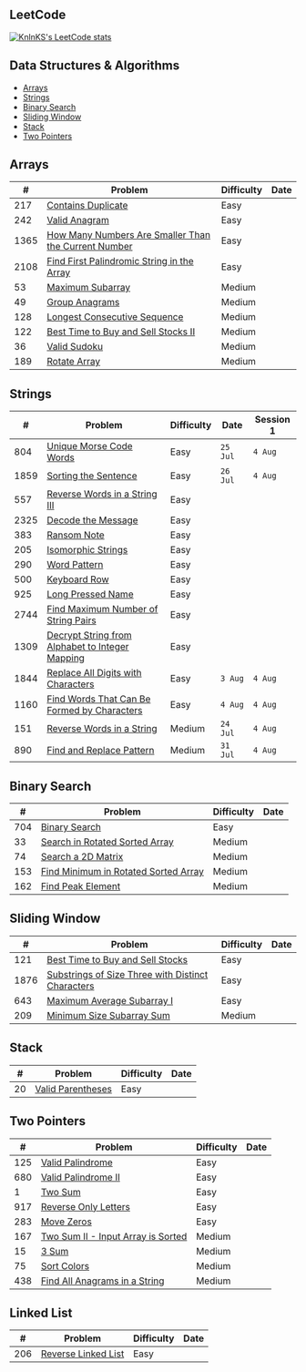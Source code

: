 ## LeetCode

[![KnlnKS's LeetCode stats](https://leetcode-stats-six.vercel.app/?username=joshdavidang)](https://github.com/KnlnKS/leetcode-stats)

## Data Structures & Algorithms

- [Arrays](https://github.com/joshuadavidang/data-structures-and-algorithms#arrays)
- [Strings](https://github.com/joshuadavidang/data-structures-and-algorithms#strings)
- [Binary Search](https://github.com/joshuadavidang/data-structures-and-algorithms#binary-search)
- [Sliding Window](https://github.com/joshuadavidang/data-structures-and-algorithms#sliding-window)
- [Stack](https://github.com/joshuadavidang/data-structures-and-algorithms#stack)
- [Two Pointers](https://github.com/joshuadavidang/data-structures-and-algorithms#two-pointers)

## Arrays

| #    | Problem                                                                                                                                     | Difficulty | Date |
| ---- | ------------------------------------------------------------------------------------------------------------------------------------------- | ---------- | ---- |
| 217  | [Contains Duplicate](https://leetcode.com/problems/contains-duplicate/)                                                                     | Easy       |      |
| 242  | [Valid Anagram](https://leetcode.com/problems/valid-anagram/)                                                                               | Easy       |      |
| 1365 | [How Many Numbers Are Smaller Than the Current Number](https://leetcode.com/problems/how-many-numbers-are-smaller-than-the-current-number/) | Easy       |      |
| 2108 | [Find First Palindromic String in the Array](https://leetcode.com/problems/find-first-palindromic-string-in-the-array/)                     | Easy       |      |
| 53   | [Maximum Subarray](https://leetcode.com/problems/maximum-subarray/)                                                                         | Medium     |      |
| 49   | [Group Anagrams](https://leetcode.com/problems/group-anagrams/)                                                                             | Medium     |      |
| 128  | [Longest Consecutive Sequence](https://leetcode.com/problems/longest-consecutive-sequence/)                                                 | Medium     |      |
| 122  | [Best Time to Buy and Sell Stocks II](https://leetcode.com/problems/best-time-to-buy-and-sell-stock-ii/)                                    | Medium     |      |
| 36   | [Valid Sudoku](https://leetcode.com/problems/valid-sudoku/)                                                                                 | Medium     |      |
| 189  | [Rotate Array](https://leetcode.com/problems/rotate-array/)                                                                                 | Medium     |      |

## Strings

| #    | Problem                                                                                                                           | Difficulty | Date     | Session 1 |
| ---- | --------------------------------------------------------------------------------------------------------------------------------- | ---------- | -------- | --------- |
| 804  | [Unique Morse Code Words](https://leetcode.com/problems/unique-morse-code-words/)                                                 | Easy       | `25 Jul` | `4 Aug`   |
| 1859 | [Sorting the Sentence](https://leetcode.com/problems/sorting-the-sentence/)                                                       | Easy       | `26 Jul` | `4 Aug`   |
| 557  | [Reverse Words in a String III](https://leetcode.com/problems/reverse-words-in-a-string-iii/)                                     | Easy       |          |
| 2325 | [Decode the Message](https://leetcode.com/problems/decode-the-message/)                                                           | Easy       |          |
| 383  | [Ransom Note](https://leetcode.com/problems/ransom-note/)                                                                         | Easy       |          |
| 205  | [Isomorphic Strings](https://leetcode.com/problems/isomorphic-strings/)                                                           | Easy       |          |
| 290  | [Word Pattern](https://leetcode.com/problems/word-pattern)                                                                        | Easy       |          |
| 500  | [Keyboard Row](https://leetcode.com/problems/keyboard-row/)                                                                       | Easy       |          |
| 925  | [Long Pressed Name](https://leetcode.com/problems/long-pressed-name/)                                                             | Easy       |          |
| 2744 | [Find Maximum Number of String Pairs](https://leetcode.com/problems/find-maximum-number-of-string-pairs)                          | Easy       |          |
| 1309 | [Decrypt String from Alphabet to Integer Mapping](https://leetcode.com/problems/decrypt-string-from-alphabet-to-integer-mapping/) | Easy       |          |
| 1844 | [Replace All Digits with Characters](https://leetcode.com/problems/replace-all-digits-with-characters/)                           | Easy       | `3 Aug`  | `4 Aug`   |
| 1160 | [Find Words That Can Be Formed by Characters](https://leetcode.com/problems/find-words-that-can-be-formed-by-characters)          | Easy       | `4 Aug`  | `4 Aug`   |
| 151  | [Reverse Words in a String](https://leetcode.com/problems/reverse-words-in-a-string/)                                             | Medium     | `24 Jul` | `4 Aug`   |
| 890  | [Find and Replace Pattern](https://leetcode.com/problems/find-and-replace-pattern/)                                               | Medium     | `31 Jul` | `4 Aug`   |

## Binary Search

| #   | Problem                                                                                                     | Difficulty | Date |
| --- | ----------------------------------------------------------------------------------------------------------- | ---------- | ---- |
| 704 | [Binary Search](https://leetcode.com/problems/binary-search/)                                               | Easy       |      |
| 33  | [Search in Rotated Sorted Array](https://leetcode.com/problems/search-in-rotated-sorted-array/)             | Medium     |      |
| 74  | [Search a 2D Matrix](https://leetcode.com/problems/search-a-2d-matrix/)                                     | Medium     |      |
| 153 | [Find Minimum in Rotated Sorted Array](https://leetcode.com/problems/find-minimum-in-rotated-sorted-array/) | Medium     |      |
| 162 | [Find Peak Element](https://leetcode.com/problems/find-peak-element/)                                       | Medium     |      |

## Sliding Window

| #    | Problem                                                                                                                               | Difficulty | Date |
| ---- | ------------------------------------------------------------------------------------------------------------------------------------- | ---------- | ---- |
| 121  | [Best Time to Buy and Sell Stocks](https://leetcode.com/problems/best-time-to-buy-and-sell-stock/)                                    | Easy       |      |
| 1876 | [Substrings of Size Three with Distinct Characters](https://leetcode.com/problems/substrings-of-size-three-with-distinct-characters/) | Easy       |      |
| 643  | [Maximum Average Subarray I](https://leetcode.com/problems/maximum-average-subarray-i/)                                               | Easy       |      |
| 209  | [Minimum Size Subarray Sum](https://leetcode.com/problems/minimum-size-subarray-sum/)                                                 | Medium     |      |

## Stack

| #   | Problem                                                               | Difficulty | Date |
| --- | --------------------------------------------------------------------- | ---------- | ---- |
| 20  | [Valid Parentheses](https://leetcode.com/problems/valid-parentheses/) | Easy       |      |

## Two Pointers

| #   | Problem                                                                                               | Difficulty | Date |
| --- | ----------------------------------------------------------------------------------------------------- | ---------- | ---- |
| 125 | [Valid Palindrome](https://leetcode.com/problems/valid-palindrome/)                                   | Easy       |      |
| 680 | [Valid Palindrome II](https://leetcode.com/problems/valid-palindrome-ii/)                             | Easy       |      |
| 1   | [Two Sum](https://leetcode.com/problems/two-sum/)                                                     | Easy       |      |
| 917 | [Reverse Only Letters](https://leetcode.com/problems/reverse-only-letters/)                           | Easy       |      |
| 283 | [Move Zeros](https://leetcode.com/problems/move-zeroes/)                                              | Easy       |      |
| 167 | [Two Sum II - Input Array is Sorted](https://leetcode.com/problems/two-sum-ii-input-array-is-sorted/) | Medium     |      |
| 15  | [3 Sum](https://leetcode.com/problems/3sum/)                                                          | Medium     |      |
| 75  | [Sort Colors](https://leetcode.com/problems/sort-colors/)                                             | Medium     |      |
| 438 | [Find All Anagrams in a String](https://leetcode.com/problems/find-all-anagrams-in-a-string//)        | Medium     |      |

## Linked List

| #   | Problem                                                                   | Difficulty | Date |
| --- | ------------------------------------------------------------------------- | ---------- | ---- |
| 206 | [Reverse Linked List](https://leetcode.com/problems/reverse-linked-list/) | Easy       |      |
